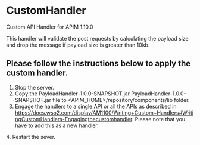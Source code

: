 # CustomHandler
Custom API Handler for APIM 1.10.0

This handler will validate the post requests by calculating the payload size and drop the message if payload size is greater than 10kb.

## Please follow the instructions below to apply the custom handler.

1. Stop the server.
2. Copy the PayloadHandler-1.0.0-SNAPSHOT.jar PayloadHandler-1.0.0-SNAPSHOT.jar file to <APIM_HOME>/repository/components/lib folder. 
3. Engage the handlers to a single API or all the APIs as described in https://docs.wso2.com/display/AM1100/Writing+Custom+Handlers#WritingCustomHandlers-Engagingthecustomhandler.
Please note that you have to add this as a new handler.

<handler class="org.wso2.custom.handler.PayloadHandler"/>
4. Restart the sever.

